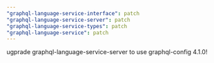 ```yaml
---
"graphql-language-service-interface": patch
"graphql-language-service-server": patch
"graphql-language-service-types": patch
"graphql-language-service": patch
---
```


ugprade graphql-language-service-server to use graphql-config 4.1.0!
